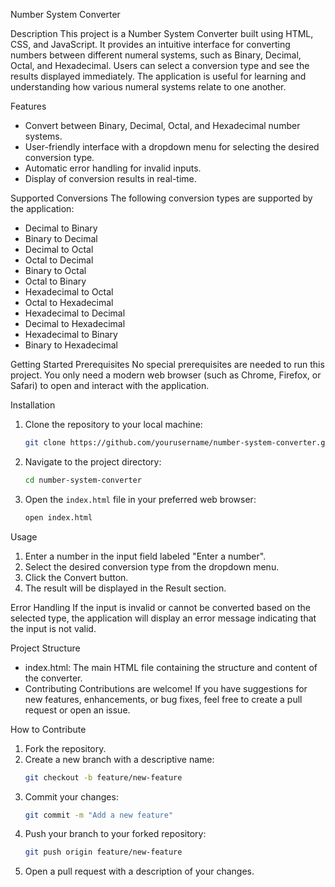  Number System Converter

 Description
This project is a Number System Converter built using HTML, CSS, and JavaScript. It provides an intuitive interface for converting numbers between different numeral systems, such as Binary, Decimal, Octal, and Hexadecimal. Users can select a conversion type and see the results displayed immediately. The application is useful for learning and understanding how various numeral systems relate to one another.

Features
- Convert between Binary, Decimal, Octal, and Hexadecimal number systems.
- User-friendly interface with a dropdown menu for selecting the desired conversion type.
- Automatic error handling for invalid inputs.
- Display of conversion results in real-time.

Supported Conversions
The following conversion types are supported by the application:
- Decimal to Binary
- Binary to Decimal
- Decimal to Octal
- Octal to Decimal
- Binary to Octal
- Octal to Binary
- Hexadecimal to Octal
- Octal to Hexadecimal
- Hexadecimal to Decimal
- Decimal to Hexadecimal
- Hexadecimal to Binary
- Binary to Hexadecimal

Getting Started
Prerequisites
No special prerequisites are needed to run this project. You only need a modern web browser (such as Chrome, Firefox, or Safari) to open and interact with the application.

Installation
1. Clone the repository to your local machine:
    ```bash
    git clone https://github.com/yourusername/number-system-converter.git
    ```
2. Navigate to the project directory:
    ```bash
    cd number-system-converter
    ```
3. Open the `index.html` file in your preferred web browser:
    ```bash
    open index.html
    ```
   
Usage
1. Enter a number in the input field labeled "Enter a number".
2. Select the desired conversion type from the dropdown menu.
3. Click the Convert button.
4. The result will be displayed in the Result section.

Error Handling
If the input is invalid or cannot be converted based on the selected type, the application will display an error message indicating that the input is not valid.

Project Structure
- index.html: The main HTML file containing the structure and content of the converter.
- Contributing
Contributions are welcome! If you have suggestions for new features, enhancements, or bug fixes, feel free to create a pull request or open an issue.

 How to Contribute
1. Fork the repository.
2. Create a new branch with a descriptive name:
    ```bash
    git checkout -b feature/new-feature
    ```
3. Commit your changes:
    ```bash
    git commit -m "Add a new feature"
    ```
4. Push your branch to your forked repository:
    ```bash
    git push origin feature/new-feature
    ```
5. Open a pull request with a description of your changes.
